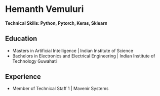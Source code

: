 # Hemanth Vemuluri

#### Technical Skills: Python, Pytorch, Keras, Sklearn

## Education
- Masters in Artificial Intelligence | Indian Institute of Science
- Bachelors in Electronics and Electrical Engineering | Indian Institute of Technology Guwahati

## Experience
- Member of Technical Staff 1 | Mavenir Systems
